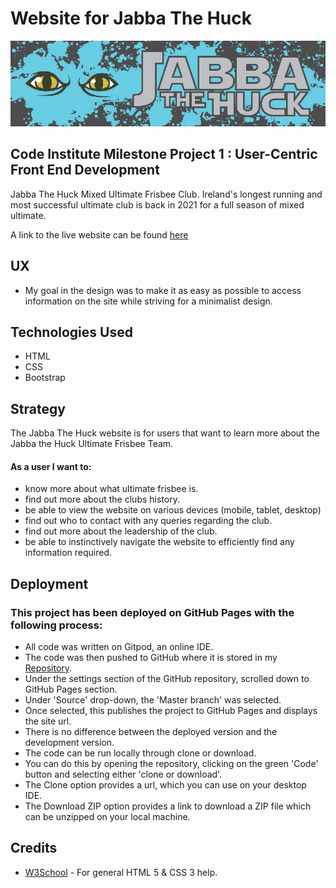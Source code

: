 # Website for Jabba The Huck

![Jabba The Huck](assets/images/banner.png)

## Code Institute Milestone Project 1 : User-Centric Front End Development

Jabba The Huck Mixed Ultimate Frisbee Club.
Ireland's longest running and most successful ultimate club is back in 2021 for a full season of mixed ultimate.

A link to the live website can be found [here](https://jayage.github.io/Jabba/)

## UX
* My goal in the design was to make it as easy as possible to access information on the site while striving for a minimalist design.

## Technologies Used
* HTML
* CSS
* Bootstrap


## Strategy

The Jabba The Huck website is for users that want to learn more about the Jabba the Huck Ultimate Frisbee Team. 

#### As a user I want to:
* know more about what ultimate frisbee is.
* find out more about the clubs history.
* be able to view the website on various devices (mobile, tablet, desktop)
* find out who to contact with any queries regarding the club.
* find out more about the leadership of the club.
* be able to instinctively navigate the website to efficiently find any information required.

## Deployment
### This project has been deployed on GitHub Pages with the following process:

* All code was written on Gitpod, an online IDE.
* The code was then pushed to GitHub where it is stored in my [Repository](https://github.com/Jayage/Jabba).
* Under the settings section of the GitHub repository, scrolled down to GitHub Pages section.
* Under 'Source' drop-down, the 'Master branch' was selected.
* Once selected, this publishes the project to GitHub Pages and displays the site url.
* There is no difference between the deployed version and the development version.
* The code can be run locally through clone or download.
* You can do this by opening the repository, clicking on the green 'Code' button and selecting either 'clone or download'.
* The Clone option provides a url, which you can use on your desktop IDE.
* The Download ZIP option provides a link to download a ZIP file which can be unzipped on your local machine.


## Credits

* [W3School](www.w3schools.com) - For general HTML 5 & CSS 3 help.